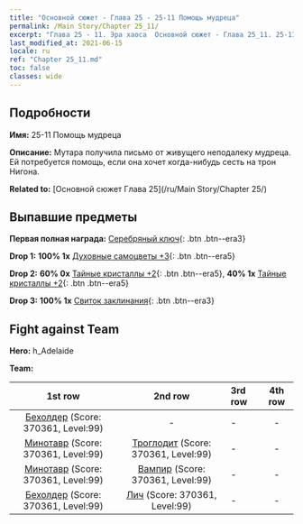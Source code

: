 ```yaml
---
title: "Основной сюжет - Глава 25 - 25-11 Помощь мудреца"
permalink: /Main Story/Chapter 25_11/
excerpt: "Глава 25 - 11. Эра хаоса  Основной сюжет - Глава 25_11. 25-11 Помощь мудреца"
last_modified_at: 2021-06-15
locale: ru
ref: "Chapter 25_11.md"
toc: false
classes: wide
---
```


## Подробности

 **Имя:** 25-11 Помощь мудреца

 **Описание:** Мутара получила письмо от живущего неподалеку мудреца. Ей потребуется помощь, если она хочет когда-нибудь сесть на трон Нигона.

 **Related to:** [Основной сюжет Глава 25](/ru/Main Story/Chapter 25/)

## Выпавшие предметы

 **Первая полная награда:** [Серебряный ключ](/ItemsRU/con_693/){: .btn .btn--era3}

 **Drop 1:** **100% 1x** [Духовные самоцветы +3](/ItemsRU/mat_86/){: .btn .btn--era5}

 **Drop 2:** **60% 0x** [Тайные кристаллы +2](/ItemsRU/mat_80/){: .btn .btn--era5}, **40% 1x** [Тайные кристаллы +2](/ItemsRU/mat_80/){: .btn .btn--era5}

 **Drop 3:** **100% 1x** [Свиток заклинания](/ItemsRU/con_694/){: .btn .btn--era3}


## Fight against Team
 **Hero:** h_Adelaide

 **Team:**


  | 1st row | 2nd row | 3rd row | 4th row |
  |:----:|:----:|:----|:----:|
  | [Бехолдер](/ru/units/Beholder/) (Score: 370361, Level:99)  | - | - | - |
  | [Минотавр](/ru/units/Minotaur/) (Score: 370361, Level:99)  | [Троглодит](/ru/units/Troglodyte/) (Score: 370361, Level:99)  | - | - |
  | [Минотавр](/ru/units/Minotaur/) (Score: 370361, Level:99)  | [Вампир](/ru/units/Vampire/) (Score: 370361, Level:99)  | - | - |
  | [Бехолдер](/ru/units/Beholder/) (Score: 370361, Level:99)  | [Лич](/ru/units/Lich/) (Score: 370361, Level:99)  | - | - |


